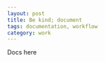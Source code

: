 ```yaml
---
layout: post
title: Be kind; document
tags: documentation, workflow
category: work
---
```


Docs here
